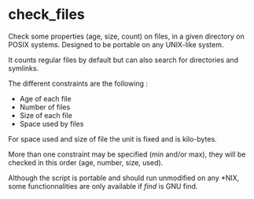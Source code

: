 # check_files

Check some properties (age, size, count) on files, in a given directory on POSIX systems. Designed to be portable on any UNIX-like system.

It counts regular files by default but can also search for directories and symlinks.

The different constraints are the following :

 - Age of each file
 - Number of files
 - Size of each file
 - Space used by files
 
For space used and size of file the unit is fixed and is kilo-bytes.

More than one constraint may be specified (min and/or max), they will be checked in this order (age, number, size, used).

Although the script is portable and should run unmodified on any *NIX, some functionnalities are only available if _find_ is GNU find.
